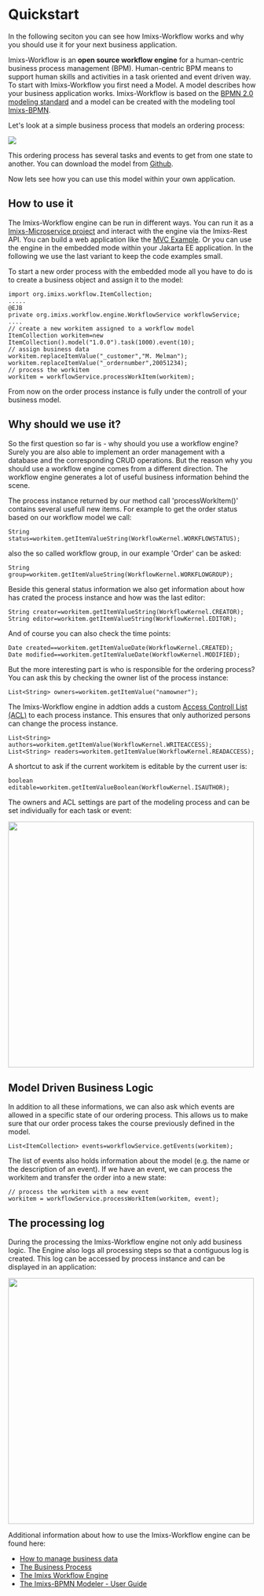 # Quickstart

In the following seciton you can see how Imixs-Workflow works and why you should use it for your next business application.


Imixs-Workflow is an **open source workflow engine** for a human-centric business process management (BPM). Human-centric BPM means to support human skills and activities in a task oriented and event driven way. To start with Imixs-Workflow you first need a Model. A model describes how your business application works.
Imixs-Workflow is based on the [BPMN 2.0 modeling standard](http://www.bpmn.org/) and a model can be created with the modeling tool [Imixs-BPMN](./modelling/). 
 
Let's look at a simple business process that models an ordering process:


<img src="./images/modelling/order-01.png" />


This ordering process has several tasks and events to get from one state to another. You can download the model from [Github](https://github.com/imixs/imixs-workflow/tree/master/src/site/resources/bpmn). 

Now lets see how you can use this model within your own application. 

## How to use it

The Imixs-Workflow engine can be run in different ways. You can run it as a [Imixs-Microservice project](https://github.com/imixs/imixs-microservice) and interact with the engine via the Imixs-Rest API. You can build a web application like the [MVC Example](https://github.com/imixs/imixs-mvc-example). Or you can use the engine in the embedded mode within your Jakarta EE application. In the following we use the last variant to keep the code examples small.

To start a new order process with the embedded mode all you have to do is to create a business object and assign it to the model:


	import org.imixs.workflow.ItemCollection;
	.....
	@EJB
	private org.imixs.workflow.engine.WorkflowService workflowService;
	....
	// create a new workitem assigned to a workflow model
	ItemCollection workitem=new ItemCollection().model("1.0.0").task(1000).event(10);
	// assign business data
	workitem.replaceItemValue("_customer","M. Melman");
	workitem.replaceItemValue("_ordernumber",20051234);
	// process the workitem
	workitem = workflowService.processWorkItem(workitem);


From now on the order process instance is fully under the controll of your business model. 

## Why should we use it?

So the first question so far is - why should you use a workflow engine? 
Surely you are also able to implement an order management with a database and the corresponding CRUD operations. But the reason why you should use a workflow engine comes from a different direction. The workflow engine generates a lot of useful business information behind the scene. 

The process instance returned by our method call 'processWorkItem()' contains several usefull new items. For example to get the order status based on our workflow model we call:

	String status=workitem.getItemValueString(WorkflowKernel.WORKFLOWSTATUS);

also the so called workflow group, in our example 'Order' can be asked: 
	

	String group=workitem.getItemValueString(WorkflowKernel.WORKFLOWGROUP);
	
Beside this general status information we also get information about how has crated the process instance and how was the last editor: 


	String creator=workitem.getItemValueString(WorkflowKernel.CREATOR);
	String editor=workitem.getItemValueString(WorkflowKernel.EDITOR);

And of course you can also check the time points: 

	Date created==workitem.getItemValueDate(WorkflowKernel.CREATED);
	Date modified==workitem.getItemValueDate(WorkflowKernel.MODIFIED);
	
But the more interesting part is who is responsible for the ordering process? You can ask this by checking the owner list of the process instance:

	List<String> owners=workitem.getItemValue("namowner");

The Imixs-Workflow engine in addtion adds a custom [Access Controll List (ACL)](https://www.imixs.org/doc/engine/acl.html) to each process instance. This ensures that only authorized persons can change the process instance. 	


	List<String> authors=workitem.getItemValue(WorkflowKernel.WRITEACCESS);
	List<String> readers=workitem.getItemValue(WorkflowKernel.READACCESS);

A shortcut to ask if the current workitem is editable by the current user is:

	boolean editable=workitem.getItemValueBoolean(WorkflowKernel.ISAUTHOR);	

The owners and ACL settings are part of the modeling process and can be set individually for each task or event:

<img src="./images/bpmn-example02.png" width="500px" />


## Model Driven Business Logic

In addition to all these informations, we can also ask which events are allowed in a specific state of our ordering process. 
This allows us to make sure that our order process takes the course previously defined in the model. 

   
	List<ItemCollection> events=workflowService.getEvents(workitem);

The list of events also holds information about the model (e.g. the name or the description of an event). 
If we have an event, we can process the workitem and transfer the order into a new state:

	// process the workitem with a new event
	workitem = workflowService.processWorkItem(workitem, event);




## The processing log 

During the processing the Imixs-Workflow engine not only add business logic. The Engine also logs all processing steps so that a contiguous log is created. This log can be accessed by process instance and can be displayed in an application:

<img src="./images/modelling/order-02.png" width="500px" />



Additional information about how to use the Imixs-Workflow engine can be found here:

 * [How to manage business data](./quickstart/workitem.html)
 * [The Business Process](./quickstart/businessprocess.html)
 * [The Imixs Workflow Engine](./quickstart/workflowengine.html)
 * [The Imixs-BPMN Modeler - User Guide](./modelling/index.html)
 
 